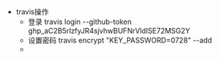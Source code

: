 - travis操作
    - 登录
        travis login --github-token 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
    - 设置密码
        travis encrypt "KEY_PASSWORD=0728" --add
    - 
    